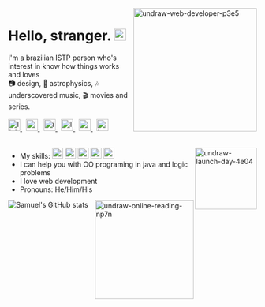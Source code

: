 <img src="https://i.ibb.co/6ySLNdc/undraw-web-developer-p3e5.png" alt="undraw-web-developer-p3e5" border="0" align="right" width="250px">

<h1>Hello, stranger. <img src="https://i.ibb.co/xfMQD4V/Sem-T-tulo-1.png" alt="natalie-portman" border="0" width="24px"></h1>

I'm a brazilian ISTP person who's interest in know how things works and loves
<br>📷 design, 🌌 astrophysics, 🎶 underscovered music, 🎬 movies and series.
<br>
<br>
<a href="https://www.linkedin.com/in/samuel-r-costa">
  <img src="https://img.icons8.com/ios-filled/50/000000/linkedin.png" width="24px" alt="linkedin">
</a>
&nbsp;
<a href="mailto:samuel.costa@ccc.ufcg.edu.br">
  <img src="https://img.icons8.com/ios-filled/50/000000/important-mail.png" width="24px" alt="gmail">
</a>
&nbsp;
<a href="https://www.instagram.com.br/samuelribc">
  <img src="https://img.icons8.com/ios-filled/50/000000/instagram-new.png" width="24px" alt="instagram">
</a>
&nbsp;
<a href="https://www.last.fm/pt/user/semysky">
  <img src="https://img.icons8.com/ios-filled/50/000000/lastfm.png" width="24px" alt="last fm">
</a>
&nbsp;
<a href="https://open.spotify.com/user/12142320531?si=v3XenWCmREqTB3q6OEnJ1Q">
  <img src="https://img.icons8.com/ios-filled/50/000000/spotify.png" width="24px" alt="spotify">
</a>
&nbsp;
<a href="https://www.tvtime.com/en/user/42321293/profile">
  <img src="https://img.icons8.com/ios/50/000000/movie.png" width="24px" alt="tv show">
</a>
<br>
<br>

<img src="https://i.ibb.co/KF4c0tM/undraw-launch-day-4e04.png" alt="undraw-launch-day-4e04" border="0" align="right" width="125px">

- My skills: <img src="https://img.icons8.com/color/50/000000/python.png" width="22px"> <img src="https://img.icons8.com/color/50/000000/java-coffee-cup-logo.png" width="22px"> <img src="https://img.icons8.com/color/50/000000/html-5.png" width="22px"> <img src="https://img.icons8.com/color/50/000000/css3.png" width="22px"> <img src="https://img.icons8.com/color/50/000000/javascript.png" width="22px"><br>
- I can help you with OO programing in java and logic problems
- I love web development
- Pronouns: He/Him/His

<img src="https://i.ibb.co/WPXW9p2/undraw-online-reading-np7n.png" alt="undraw-online-reading-np7n" border="0" align="right" width="200px">

![Samuel's GitHub stats](https://github-readme-stats.vercel.app/api?username=samuelribeiroc&count_private=true&show_icons=true&line_height=30&&title_color=a36bff&text_color=424B54&icon_color=a36bff&bg_color=FFFEFE)
